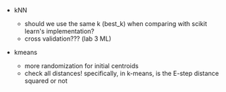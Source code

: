 - kNN
    - should we use the same k (best_k) when comparing with scikit learn's implementation?
    - cross validation??? (lab 3 ML)

- kmeans
    - more randomization for initial centroids
    - check all distances! specifically, in k-means, is the E-step distance squared or not